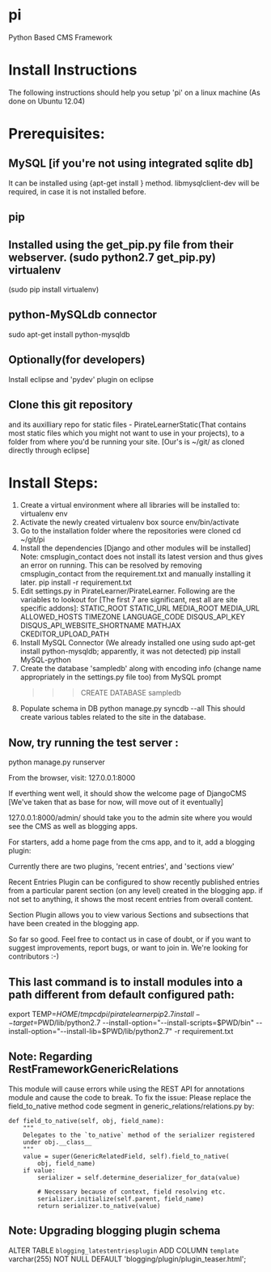 pi
==

Python Based CMS Framework


Install Instructions
=====================

The following instructions should help you setup 'pi' on a linux machine (As done on Ubuntu 12.04)

Prerequisites:
==============

MySQL [if you're not using integrated sqlite db]
-----
   It can be installed using {apt-get install } method.
   libmysqlclient-dev will be required, in case it is not installed before.

pip
---
   Installed using the get_pip.py file from their webserver. 
      (sudo python2.7 get_pip.py)
virtualenv
----------
   (sudo pip install virtualenv)

python-MySQLdb connector
------------------------
   sudo apt-get install python-mysqldb

Optionally(for developers)
--------------------------
   Install eclipse and 'pydev' plugin on eclipse

Clone this git repository 
-------------------------
and its auxilliary repo for static files - PirateLearnerStatic(That contains most static files which you might not want to use in your projects), to a folder from where you'd be running your site. [Our's is ~/git/ as cloned directly through eclipse]

Install Steps:
==============
1. Create a virtual environment where all libraries will be installed to:
   virtualenv env
2. Activate the newly created virtualenv box
   source env/bin/activate
3. Go to the installation folder where the repositories were cloned
   cd ~/git/pi
4. Install the dependencies [Django and other modules will be installed] Note: cmsplugin_contact does not install its latest version and thus gives an error on running. This can be resolved by removing cmsplugin_contact from the requirement.txt and manually installing it later.
   pip install -r requirement.txt
5. Edit settings.py in PirateLearner/PirateLearner. Following are the variables to lookout for [The first 7 are significant, rest all are site specific addons]:
   STATIC_ROOT
   STATIC_URL
   MEDIA_ROOT
   MEDIA_URL
   ALLOWED_HOSTS
   TIMEZONE
   LANGUAGE_CODE
   DISQUS_API_KEY
   DISQUS_API_WEBSITE_SHORTNAME
   MATHJAX
   CKEDITOR_UPLOAD_PATH
6. Install MySQL Connector (We already installed one using sudo apt-get install python-mysqldb; apparently, it was not detected)
    pip install MySQL-python
7. Create the database 'sampledb' along with encoding info (change name appropriately in the settings.py file too) from MySQL prompt
   >>> CREATE DATABASE sampledb 
8. Populate schema in DB
   python manage.py syncdb --all
   This should create various tables related to the site in the database.

Now, try running the test server :
----------------------------------

python manage.py runserver


From the browser, visit: 127.0.0.1:8000

If everthing went well, it should show the welcome page of DjangoCMS [We've taken that as base for now, will move out of it eventually]

127.0.0.1:8000/admin/ should take you to the admin site where you would see the CMS as well as blogging apps.

For starters, add a home page from the cms app, and to it, add a blogging plugin:

Currently there are two plugins, 'recent entries', and 'sections view'

Recent Entries Plugin can be configured to show recently published entries from a particular parent section (on any level) created in the blogging app. if not set to anything, it shows the most recent entries from overall content.

Section Plugin allows you to view various Sections and subsections that have been created in the blogging app.


So far so good. Feel free to contact us in case of doubt, or if you want to suggest improvements, report bugs, or want to join in. We're looking for contributors :-)


This last command is to install modules into a path different from default configured path:
-------------------------------------------------------------------------------------------

export TEMP=$HOME/tmp
cd pi/piratelearner
pip2.7 install --target=$PWD/lib/python2.7 --install-option="--install-scripts=$PWD/bin" --install-option="--install-lib=$PWD/lib/python2.7" -r requirement.txt

Note: Regarding RestFrameworkGenericRelations
---------------------------------------------

This module will cause errors while using the REST API for annotations module and cause the code to break. To fix the issue: Please replace the field_to_native method code segment
in generic_relations/relations.py by:


    def field_to_native(self, obj, field_name):
        """
        Delegates to the `to_native` method of the serializer registered
        under obj.__class__
        """
        value = super(GenericRelatedField, self).field_to_native(
            obj, field_name)
        if value:
            serializer = self.determine_deserializer_for_data(value)

            # Necessary because of context, field resolving etc.
            serializer.initialize(self.parent, field_name)
            return serializer.to_native(value)

Note: Upgrading blogging plugin schema     
--------------------------------------

ALTER TABLE `blogging_latestentriesplugin` ADD COLUMN `template` varchar(255) NOT NULL DEFAULT 'blogging/plugin/plugin_teaser.html';




